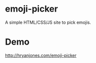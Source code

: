 # emoji-picker
A simple HTML/CSS/JS site to pick emojis.

# Demo

http://hryanjones.com/emoji-picker
